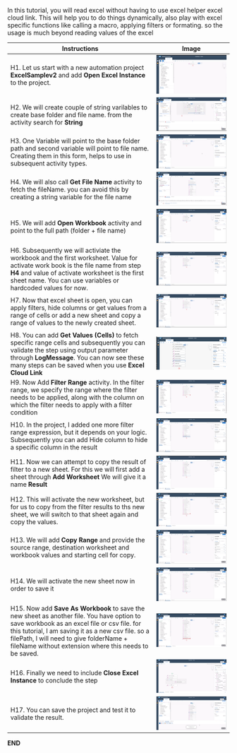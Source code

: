 In this tutorial, you will read excel without having to use excel helper excel cloud link. This will help you to do things dynamically, also play with excel specific functions like calling a macro, applying filters or formating. so the usage is much beyond reading values of the excel

Instructions | Image
------------ | -----
H1. Let us start with a new automation project **ExcelSamplev2** and add **Open Excel Instance** to the project. | ![Add Open Excel Instance!](Images/AddOpenExcelInstancev2.png)
H2. We will create couple of string varilables to create base folder and file name. from the activity search for **String** | ![Create String Variables FolderPath & FileName!](E2-Outlook/Images/CreateStringVariable.png)
H3. One Variable will point to the base folder path and second variable will point to file name. Creating them in this form, helps to use in subsequent activity types. | ![Create String Variables FolderPath & FileName!](Images/Created2VariableNames.png)
H4. We will also call **Get File Name** activity to fetch the fileName. you can avoid this by creating a string variable for the file name | ![Get Excel File Name!](Images/AddGetFileName.png)
H5. We will add **Open Workbook** activity and point to the full path (folder + file name) | ![Add Open Workbook!](Images/AddOpenWorkbook.png)
H6. Subsequently we will activiate the workbook and the first worksheet. Value for activate work book is the file name from step **H4** and value of activate worksheet is the first sheet name. You can use variables or hardcoded values for now. | ![Activate Worksheet!](Images/ActivateWorkbookWorksheet.png)
H7. Now that excel sheet is open, you can apply filters, hide columns or get values from a range of cells or add a new sheet and copy  a range of values to the newly created sheet. | ![Activate Worksheet!](Images/ActivateWorkbookWorksheet.png)
H8. You can add **Get Values (Cells)** to fetch specific range cells and subsequently you can validate the step using output parameter through **LogMessage**. You can now see these many steps can be saved when you use **Excel Cloud Link** | ![Add Get All Values!](Images/AddGetAllValues.png)
H9. Now Add **Filter Range** activity. In the filter range, we specify the range where the filter needs to be applied, along with the column on which the filter needs to apply with a filter condition | ![Add Filter Range!](Images/FilterColumn.png)
H10. In the project, I added one more filter range expression, but it depends on your logic. Subsequently you can add Hide column to hide a specific column in the result| ![Add Hide Column!](Images/AddHideColumns.png)
H11. Now we can attempt to copy the result of filter to a new sheet. For this we will first add a sheet through **Add Worksheet**  We will give it a name **Result** | ![Add a New Worksheet!](Images/AddAddWorksheet.png)
H12. This will activate the new worksheet, but for us to copy from the filter results to ths new sheet, we will switch to that sheet again and copy the values. | ![Activate original sheet!](Images/ActivateBackFirstSheet.png)
H13. We will add **Copy Range** and provide the source range, destination worksheet and workbook values and starting cell for copy. | ![Add Copy Range!](Images/AddCopyRange.png)
H14. We will activate the new sheet now in order to save it | ![Activate Result Sheet!](Images/AddActivateWorksheet4Result.png)
H15. Now add **Save As Workbook** to save the new sheet as another file. You have option to save workbook as an excel file or csv file. for this tutorial, I am saving it as a new csv file. so a filePath, I will need to give folderName + fileName without extension where this needs to be saved.| ![Save As Workbook!](Images/SaveAsWorkbook.png) 
H16. Finally we need to include **Close Excel Instance** to conclude the step | ![Add Close Instance!](Images/AddCloseExcelInstance.png)
H17. You can save the project and test it to validate the result. | ![Run the project to test and validate!](Images/ValidationResult.png)

**END**